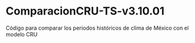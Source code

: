 # ComparacionCRU-TS-v3.10.01
Código para comparar los periodos históricos de clima de México con el modelo CRU
